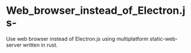 # Web_browser_instead_of_Electron.js-
Use web browser instead of Electron.js using multiplatform static-web-server written in rust.

